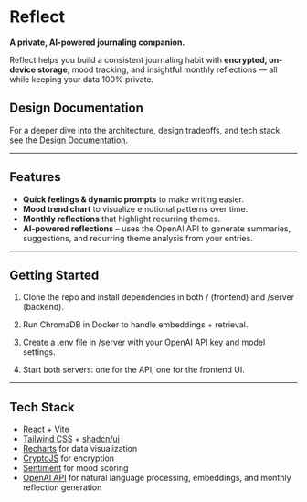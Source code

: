 # Reflect
**A private, AI-powered journaling companion.**

Reflect helps you build a consistent journaling habit with **encrypted, on-device storage**, mood tracking, and insightful monthly reflections — all while keeping your data 100% private.

## Design Documentation
For a deeper dive into the architecture, design tradeoffs, and tech stack, see the [Design Documentation](DOCUMENTATION.md).

---

## Features
- **Quick feelings & dynamic prompts** to make writing easier.
- **Mood trend chart** to visualize emotional patterns over time.
- **Monthly reflections** that highlight recurring themes.
- **AI-powered reflections** – uses the OpenAI API to generate summaries, suggestions, and recurring theme analysis from your entries.

---

## Getting Started

1. Clone the repo and install dependencies in both / (frontend) and /server (backend).

2. Run ChromaDB in Docker to handle embeddings + retrieval.

3. Create a .env file in /server with your OpenAI API key and model settings.

4. Start both servers: one for the API, one for the frontend UI.

---

## Tech Stack

* [React](https://react.dev/) + [Vite](https://vitejs.dev/)
* [Tailwind CSS](https://tailwindcss.com/) + [shadcn/ui](https://ui.shadcn.com/)
* [Recharts](https://recharts.org/) for data visualization
* [CryptoJS](https://www.npmjs.com/package/crypto-js) for encryption
* [Sentiment](https://www.npmjs.com/package/sentiment) for mood scoring
* [OpenAI API](https://platform.openai.com/docs/) for natural language processing, embeddings, and monthly reflection generation
